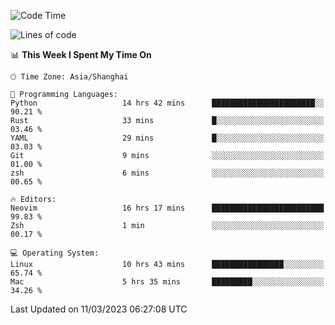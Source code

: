 <!--START_SECTION:waka-->
![Code Time](http://img.shields.io/badge/Code%20Time-1%2C198%20hrs%2053%20mins-blue)

![Lines of code](https://img.shields.io/badge/From%20Hello%20World%20I%27ve%20Written-64.8%20thousand%20lines%20of%20code-blue)

📊 **This Week I Spent My Time On** 

```text
🕑︎ Time Zone: Asia/Shanghai

💬 Programming Languages: 
Python                   14 hrs 42 mins      ███████████████████████░░   90.21 % 
Rust                     33 mins             █░░░░░░░░░░░░░░░░░░░░░░░░   03.46 % 
YAML                     29 mins             █░░░░░░░░░░░░░░░░░░░░░░░░   03.03 % 
Git                      9 mins              ░░░░░░░░░░░░░░░░░░░░░░░░░   01.00 % 
zsh                      6 mins              ░░░░░░░░░░░░░░░░░░░░░░░░░   00.65 % 

🔥 Editors: 
Neovim                   16 hrs 17 mins      █████████████████████████   99.83 % 
Zsh                      1 min               ░░░░░░░░░░░░░░░░░░░░░░░░░   00.17 % 

💻 Operating System: 
Linux                    10 hrs 43 mins      ████████████████░░░░░░░░░   65.74 % 
Mac                      5 hrs 35 mins       █████████░░░░░░░░░░░░░░░░   34.26 % 
```


 Last Updated on 11/03/2023 06:27:08 UTC
<!--END_SECTION:waka-->
